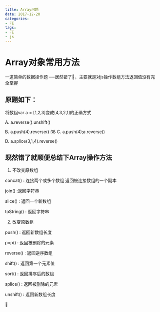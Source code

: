```yaml
---
title: Array问题
date: 2017-12-20
categories: 
- FE
tags:
- FE
- js
---
```

# Array对象常用方法

一道简单的数据操作题 ---居然错了🤪，主要就是对js操作数组方法返回值没有完全掌握

## 原题如下：

将数组var a = [1,2,3]变成[4,3,2,1]的正确方式

A. a.reverse().unshift()

B. a.push(4).reverse()
ßß
C. a.push(4);a.reverse()

D. a.splice(3,1,4).reverse()


## 既然错了就顺便总结下Array操作方法

1. 不改变原数组

concat() : 连接两个或多个数组
返回被连接数组的一个副本

join() :返回字符串

slice() : 返回一个新数组

toString() : 返回字符串

2. 改变原数组

push() : 返回新数组长度

pop() : 返回被删除的元素

reverse() : 返回逆序数组

shift() : 返回第一个元素值

sort() : 返回排序后的数组

splice() : 返回被删除的元素

unshift() : 返回新数组长度


